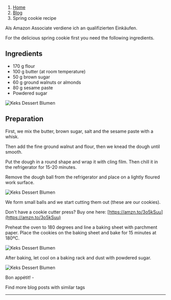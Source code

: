 1.  [Home](https://khadijarecipes.com/en/)
2.  [Blog](https://khadijarecipes.com/en/blog/)
3.  Spring cookie recipe

Als Amazon Associate verdiene ich an qualifizierten Einkäufen.

For the delicious spring cookie first you need the following ingredients.

## Ingredients

-   170 g flour
-   100 g butter (at room temperature)
-   50 g brown sugar
-   60 g ground walnuts or almonds
-   80 g sesame paste
-   Powdered sugar

![Keks Dessert Blumen](https://ramiboutas.s3.amazonaws.com/khadija/media/images/photo_2023-04-10_22-42-48.width-800.jpg)

## Preparation

First, we mix the butter, brown sugar, salt and the sesame paste with a whisk.

Then add the fine ground walnut and flour, then we knead the dough until smooth.

Put the dough in a round shape and wrap it with cling film. Then chill it in the refrigerator for 15-20 minutes.

Remove the dough ball from the refrigerator and place on a lightly floured work surface.

![Keks Dessert Blumen](https://ramiboutas.s3.amazonaws.com/khadija/media/images/photo_2023-04-10_22-42-23.width-800.jpg)

We form small balls and we start cutting them out (these are our cookies).

Don't have a cookie cutter press? Buy one here: [https://amzn.to/3o5kSuu](https://amzn.to/3o5kSuu)

Preheat the oven to 180 degrees and line a baking sheet with parchment paper.
Place the cookies on the baking sheet and bake for 15 minutes at 180ºC.

![Keks Dessert Blumen](https://ramiboutas.s3.amazonaws.com/khadija/media/images/photo_2023-04-10_22-48-38.width-800.jpg)

After baking, let cool on a baking rack and dust with powdered sugar.

![Keks Dessert Blumen](https://ramiboutas.s3.amazonaws.com/khadija/media/images/photo_2023-04-10_22-42-36.2e16d0ba.fill-600x338.jpg)

Bon appétit! -

Find more blog posts with similar tags

___
